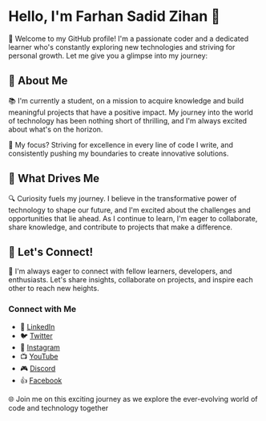 # Hello, I'm Farhan Sadid Zihan 👋

🚀 Welcome to my GitHub profile! I'm a passionate coder and a dedicated learner who's constantly exploring new technologies and striving for personal growth. Let me give you a glimpse into my journey:

## 🌱 About Me

📚 I'm currently a student, on a mission to acquire knowledge and build meaningful projects that have a positive impact. My journey into the world of technology has been nothing short of thrilling, and I'm always excited about what's on the horizon.

🎯 My focus? Striving for excellence in every line of code I write, and consistently pushing my boundaries to create innovative solutions.

## 🚀 What Drives Me

🔍 Curiosity fuels my journey. I believe in the transformative power of technology to shape our future, and I'm excited about the challenges and opportunities that lie ahead. As I continue to learn, I'm eager to collaborate, share knowledge, and contribute to projects that make a difference.

## 🌟 Let's Connect!

🤝 I'm always eager to connect with fellow learners, developers, and enthusiasts. Let's share insights, collaborate on projects, and inspire each other to reach new heights.

### Connect with Me

- 💼 [LinkedIn](https://www.linkedin.com/in/farhansadidzihan/)
- 🐦 [Twitter](https://twitter.com/farhansadzihan)
- 📸 [Instagram](https://www.instagram.com/farhansadidzihan/)
- 📺 [YouTube](https://youtube.com/@FarhanSadidZihan)
- 🎮 [Discord](https://discord.gg/)
- 👍 [Facebook](https://www.facebook.com/profile.php?id=61550834044157)

🌐 Join me on this exciting journey as we explore the ever-evolving world of code and technology together
